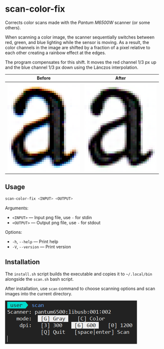 # scan-color-fix

Corrects color scans made with the _Pantum M6500W_ scanner (or some others).

When scanning a color image, the scanner sequentially switches between red, green, and blue lighting while the sensor is moving.
As a result, the color channels in the image are shifted by a fraction of a pixel relative to each other creating a rainbow effect at the edges.

The program compensates for this shift. It moves the red channel 1/3 px up and the blue channel 1/3 px down using the Lánczos interpolation.

|           Before           |           After            |
|:--------------------------:|:--------------------------:|
|![before](img/a_x8_orig.png)|![after](img/a_x8_fixed.png)|


## Usage

```sh
scan-color-fix <INPUT> <OUTPUT>
```

Arguments:
- `<INPUT>` — Input png file, use `-` for stdin
- `<OUTPUT>` — Output png file, use `-` for stdout

Options:
- `-h`, `--help` — Print help
- `-V`, `--version` — Print version


## Installation

The `install.sh` script builds the executable and copies it to `~/.local/bin` alongside the `scan.sh` bash script.

After installation, use `scan` command to choose scanning options and scan images into the current directory.

![screenshot](img/scan-script.png)
